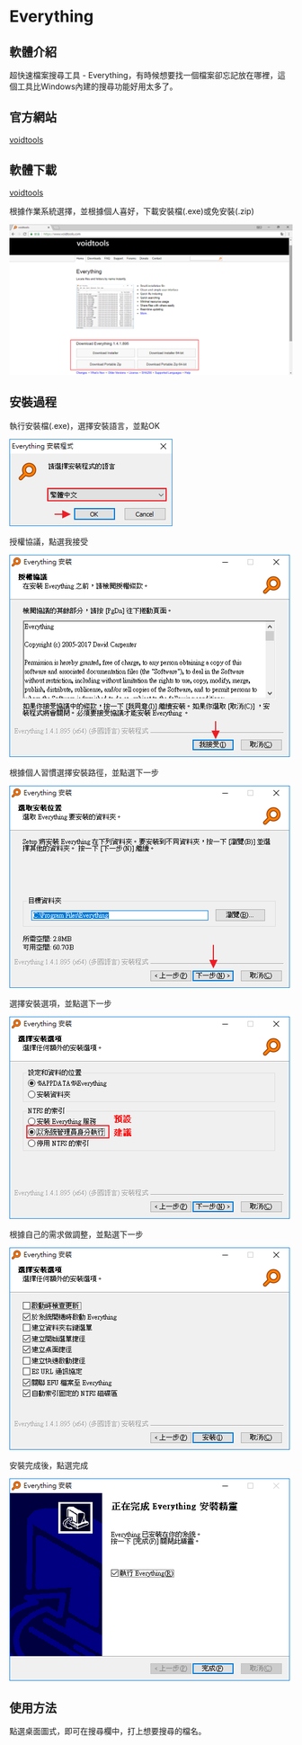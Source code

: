 # Everything

## 軟體介紹

超快速檔案搜尋工具 - Everything，有時候想要找一個檔案卻忘記放在哪裡，這個工具比Windows內建的搜尋功能好用太多了。

## 官方網站

[voidtools](https://www.voidtools.com/)

## 軟體下載

[voidtools](https://www.voidtools.com/)


根據作業系統選擇，並根據個人喜好，下載安裝檔(.exe)或免安裝(.zip)

![download](https://raw.githubusercontent.com/a010891000/test/master/%E5%AE%89%E8%A3%9D%E6%AA%94%E6%95%99%E5%AD%B8/Everything/1.download.png)

## 安裝過程

執行安裝檔(.exe)，選擇安裝語言，並點OK

![install](https://raw.githubusercontent.com/a010891000/test/master/%E5%AE%89%E8%A3%9D%E6%AA%94%E6%95%99%E5%AD%B8/Everything/2.install.png)

授權協議，點選我接受

![contract](https://raw.githubusercontent.com/a010891000/test/master/%E5%AE%89%E8%A3%9D%E6%AA%94%E6%95%99%E5%AD%B8/Everything/3.contract.png)

根據個人習慣選擇安裝路徑，並點選下一步

![path](https://raw.githubusercontent.com/a010891000/test/master/%E5%AE%89%E8%A3%9D%E6%AA%94%E6%95%99%E5%AD%B8/Everything/4.path.png)

選擇安裝選項，並點選下一步

![custom1](https://raw.githubusercontent.com/a010891000/test/master/%E5%AE%89%E8%A3%9D%E6%AA%94%E6%95%99%E5%AD%B8/Everything/5.custom1.png)

根據自己的需求做調整，並點選下一步

![custom2](https://raw.githubusercontent.com/a010891000/test/master/%E5%AE%89%E8%A3%9D%E6%AA%94%E6%95%99%E5%AD%B8/Everything/6.custom2.png)

安裝完成後，點選完成

![finish](https://raw.githubusercontent.com/a010891000/test/master/%E5%AE%89%E8%A3%9D%E6%AA%94%E6%95%99%E5%AD%B8/Everything/7.finish.png)


## 使用方法

點選桌面圖式，即可在搜尋欄中，打上想要搜尋的檔名。
